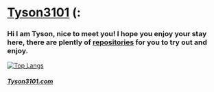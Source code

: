 # [Tyson3101](https://www.tyson3101.com) (:

### Hi I am Tyson, nice to meet you! I hope you enjoy your stay here, there are plently of [repositories](https://github.com/Tyson3101?tab=repositories) for you to try out and enjoy.

[![Top Langs](https://github-readme-stats.vercel.app/api/top-langs/?username=Tyson3101&layout=compact&theme=radical)](https://github.com/anuraghazra/github-readme-stats)

##### [Tyson3101.com](https://www.tyson3101.com)
